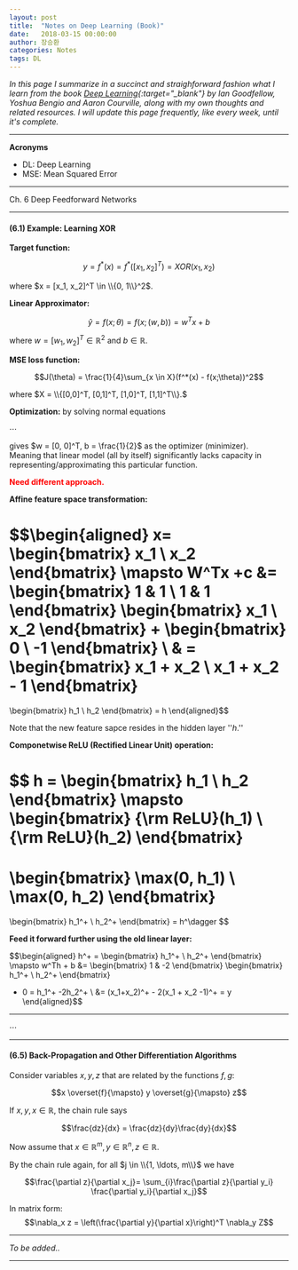 ```yaml
---
layout: post
title:  "Notes on Deep Learning (Book)"
date:   2018-03-15 00:00:00
author: 장승환
categories: Notes
tags: DL
---
```


*In this page I summarize in a succinct and straighforward fashion what I learn from the book [Deep Learning](http://www.deeplearningbook.org/lecture_slides.html){:target="_blank"} by Ian Goodfellow, Yoshua Bengio and Aaron Courville, along with my own thoughts and related resources.*
*I will update this page frequently, like every week, until it's complete.*

---
 
**Acronyms**
* DL: Deep Learning
* MSE: Mean Squared Error

---

Ch. 6 Deep Feedforward Networks

---

#### (6.1) Example: Learning XOR

**Target function:**

$$y = f^*(x) = f^*([x_1, x_2]^T) = XOR(x_1, x_2)$$

where $x = [x_1, x_2]^T \in \\{0, 1\\}^2$.

**Linear Approximator:**

$$\hat{y} = f(x; \theta) = f(x; (w, b)) = w^Tx + b$$  

where $w = [w_1, w_2]^T \in \mathbb{R}^2$ and $b \in \mathbb{R}$.

**MSE loss function:**

$$J(\theta) = \frac{1}{4}\sum_{x \in X}(f^*(x) - f(x;\theta))^2$$

where $X = \\{[0,0]^T, [0,1]^T, [1,0]^T, [1,1]^T\\}.$

**Optimization:** by solving normal equations

$\cdots$

gives $w = [0, 0]^T, b = \frac{1}{2}$ as the optimizer (minimizer).  
Meaning that linear model (all by itself) significantly lacks capacity in representing/approximating this particular function.

<span style="color:red">**Need different approach.**</span>

**Affine feature space transformation:**

$$\begin{aligned}
x= 
\begin{bmatrix}
x_1  \\
x_2
\end{bmatrix}
\mapsto
W^Tx +c &= 
\begin{bmatrix}
1 & 1 \\
1 & 1
\end{bmatrix} 
\begin{bmatrix}
x_1  \\
x_2
\end{bmatrix}
+
\begin{bmatrix}
0  \\
-1
\end{bmatrix} \\
& =
\begin{bmatrix}
x_1 + x_2   \\
x_1 + x_2 - 1
\end{bmatrix}
=
\begin{bmatrix}
h_1  \\
h_2
\end{bmatrix}
= h
\end{aligned}$$

Note that the new feature sapce resides in the hidden layer ''$h$.''

**Componetwise ReLU (Rectified Linear Unit) operation:**

$$
h =
\begin{bmatrix}
h_1  \\
h_2
\end{bmatrix}
\mapsto
\begin{bmatrix}
{\rm ReLU}(h_1)  \\
{\rm ReLU}(h_2)
\end{bmatrix}
=
\begin{bmatrix}
\max(0, h_1)  \\
\max(0, h_2)
\end{bmatrix}
= 
\begin{bmatrix}
h_1^+ \\
h_2^+
\end{bmatrix}
= h^\dagger
$$

**Feed it forward further using the old linear layer:**

$$\begin{aligned}
h^+ =
\begin{bmatrix}
h_1^+ \\
h_2^+
\end{bmatrix}
\mapsto 
w^Th + b &= 
\begin{bmatrix}
1 & -2
\end{bmatrix}
\begin{bmatrix}
h_1^+ \\
h_2^+
\end{bmatrix}
+ 0 
= h_1^+ -2h_2^+ \\
&= (x_1+x_2)^+ - 2(x_1 + x_2 -1)^+ = y
\end{aligned}$$

---

$\cdots$

---

#### (6.5) Back-Propagation and Other Differentiation Algorithms

Consider variables $x, y, z$ that are related by the functions $f, g$:

$$x \overset{f}{\mapsto} y \overset{g}{\mapsto} z$$

If $x, y, x \in \mathbb{R}$, the chain rule says

$$\frac{dz}{dx} = \frac{dz}{dy}\frac{dy}{dx}$$

Now assume that $x \in \mathbb{R}^m, y \in \mathbb{R}^n, z \in \mathbb{R}$.

By the chain rule again, for all $j \in \\{1, \ldots, m\\}$ we have

$$\frac{\partial z}{\partial x_j}= \sum_{i}\frac{\partial z}{\partial y_i} \frac{\partial y_i}{\partial x_j}$$

In matrix form:
$$\nabla_x z = \left(\frac{\partial y}{\partial x}\right)^T \nabla_y Z$$


---

$$ $$

*To be added..*

---


